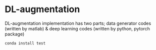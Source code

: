 # DL-augmentation

DL-augmentation implementation has two parts; data generator codes (written by matlab) & deep learning codes (written by python, pytorch package) 

```
conda install test
```
